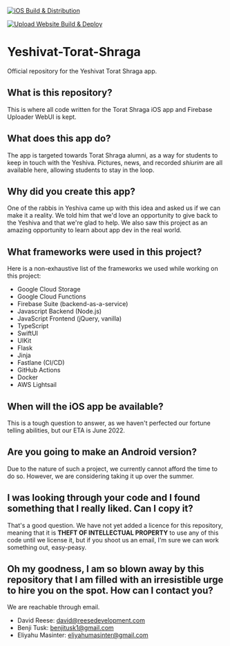 [![iOS Build & Distribution](https://github.com/Yeshivat-Torat-Shraga/YTS-App/actions/workflows/fastlane.yml/badge.svg)](https://github.com/Yeshivat-Torat-Shraga/YTS-App/actions/workflows/fastlane.yml)

[![Upload Website Build & Deploy](https://github.com/Yeshivat-Torat-Shraga/YTS-App/actions/workflows/upload.yml/badge.svg)](https://github.com/Yeshivat-Torat-Shraga/YTS-App/actions/workflows/upload.yml)

# Yeshivat-Torat-Shraga
Official repository for the Yeshivat Torat Shraga app.

## What is this repository?
This is where all code written for the Torat Shraga iOS app and Firebase Uploader WebUI is kept.

## What does this app do?
The app is targeted towards Torat Shraga alumni, as a way for students to keep in touch with the Yeshiva.
Pictures, news, and recorded _shiurim_ are all available here, allowing students to stay in the loop.

## Why did you create this app?
One of the rabbis in Yeshiva came up with this idea and asked us if we can make it a reality.
We told him that we'd love an opportunity to give back to the Yeshiva and that we're glad to help.
We also saw this project as an amazing opportunity to learn about app dev in the real world.

## What frameworks were used in this project?
Here is a non-exhaustive list of the frameworks we used while working on this project:
- Google Cloud Storage
- Google Cloud Functions
- Firebase Suite (backend-as-a-service)
- Javascript Backend (Node.js)
- JavaScript Frontend (jQuery, vanilla)
- TypeScript
- SwiftUI
- UIKit
- Flask
- Jinja
- Fastlane (CI/CD)
- GitHub Actions
- Docker
- AWS Lightsail

## When will the iOS app be available?
This is a tough question to answer, as we haven't perfected our fortune telling abilities, but our ETA is June 2022.

## Are you going to make an Android version?
Due to the nature of such a project, we currently cannot afford the time to do so. However, we are
considering taking it up over the summer.

## I was looking through your code and I found something that I really liked. Can I copy it?
That's a good question. We have not yet added a licence for this repository,
meaning that it is **THEFT OF INTELLECTUAL PROPERTY** to use any of this code until we license it,
but if you shoot us an email, I'm sure we can work something out, easy-peasy.

## Oh my goodness, I am so blown away by this repository that I am filled with an irresistible urge to hire you on the spot. How can I contact you?
We are reachable through email.
- David Reese: david@reesedevelopment.com
- Benji Tusk: benjitusk1@gmail.com
- Eliyahu Masinter: eliyahumasinter@gmail.com
